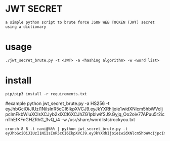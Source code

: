 # JWT SECRET
	a simple python script to brute force JSON WEB TOCKEN (JWT) secret using a dictionary 

# usage 
	./jwt_secret_brute.py -t <JWT> -a <hashing algorithm> -w <word list>	

# install 
	pip/pip3 install -r requirements.txt 

#example 
	python jwt_secret_brute.py -a HS256 -t eyJhbGciOiJIUzI1NiIsInR5cCI6IkpXVCJ9.eyJkYXRhIjoie1widXNlcm5hbWVcIjpcImFkbWluXCIsXCJyb2xlXCI6XCJhZG1pblwifSJ9.Gyjq_Oo2oiv77APuu5r2icnThEfKFnGHZRhG_3vQ_i4 -w /usr/share/wordlists/rockyou.txt	

	crunch 8 8 -t rani@%%% | python jwt_secret_brute.py -t eyJhbGciOiJIUzI1NiIsInR5cCI6IkpXVCJ9.eyJkYXRhIjoie1widXNlcm5hbWVcIjpcImFkbWluXCIsXCJyb2xlXCI6XCJhZG1pblwifSJ9.Gyjq_Oo2oiv77APuu5r2icnThEfKFnGHZRhG_3vQ_i4 
